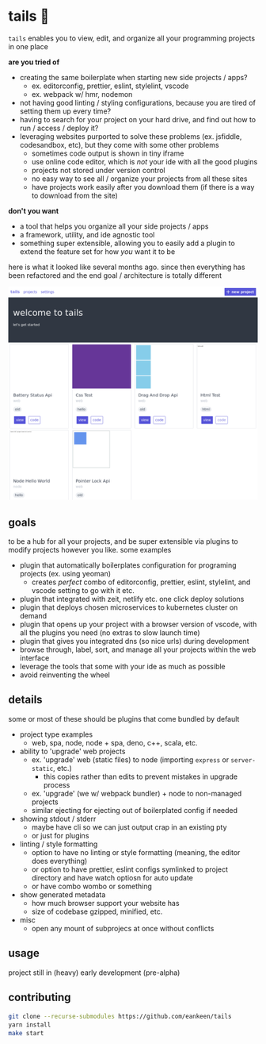 # tails 🦊

`tails` enables you to view, edit, and organize all your programming projects in one place

**are you tried of**

- creating the same boilerplate when starting new side projects / apps?
  - ex. editorconfig, prettier, eslint, stylelint, vscode
  - ex. webpack w/ hmr, nodemon
- not having good linting / styling configurations, because you are tired of setting them up every time?
- having to search for your project on your hard drive, and find out how to run / access / deploy it?
- leveraging websites purported to solve these problems (ex. jsfiddle, codesandbox, etc), but they come with some other problems
  - sometimes code output is shown in tiny iframe
  - use online code editor, which is _not_ your ide with all the good plugins
  - projects not stored under version control
  - no easy way to see all / organize your projects from all these sites
  - have projects work easily after you download them (if there is a way to download from the site)

**don't you want**

- a tool that helps you organize all your side projects / apps
- a framework, utility, and ide agnostic tool
- something super extensible, allowing you to easily add a plugin to extend the feature set for how _you_ want it to be

here is what it looked like several months ago. since then everything has been refactored and the end goal / architecture is totally different

![tails preview](./tails.png)

## goals

to be a hub for all your projects, and be super extensible via plugins to modify projects however you like. some examples

- plugin that automatically boilerplates configuration for programing projects (ex. using yeoman)
  - creates _perfect_ combo of editorconfig, prettier, eslint, stylelint, and vscode setting to go with it etc.
- plugin that integrated with zeit, netlify etc. one click deploy solutions
- plugin that deploys chosen microservices to kubernetes cluster on demand
- plugin that opens up your project with a browser version of vscode, with all the plugins you need (no extras to slow launch time)
- plugin that gives you integrated dns (so nice urls) during development
- browse through, label, sort, and manage all your projects within the web interface
- leverage the tools that some with your ide as much as possible
- avoid reinventing the wheel

## details

some or most of these should be plugins that come bundled by default

- project type examples
  - web, spa, node, node + spa, deno, c++, scala, etc.
- ability to 'upgrade' web projects
  - ex. 'upgrade' web (static files) to node (importing `express` or `server-static`, etc.)
    - this copies rather than edits to prevent mistakes in upgrade process
  - ex. 'upgrade' (we w/ webpack bundler) + node to non-managed projects
  - similar ejecting for ejecting out of boilerplated config if needed
- showing stdout / stderr
  - maybe have cli so we can just output crap in an existing pty
  - or just for plugins
- linting / style formatting
  - option to have no linting or style formatting (meaning, the editor does everything)
  - or option to have prettier, eslint configs symlinked to project directory and have watch optiosn for auto update
  - or have combo wombo or something
- show generated metadata
  - how much browser support your website has
  - size of codebase gzipped, minified, etc.
- misc
  - open any mount of subprojecs at once without conflicts

## usage

project still in (heavy) early development (pre-alpha)

## contributing

```sh
git clone --recurse-submodules https://github.com/eankeen/tails
yarn install
make start
```
